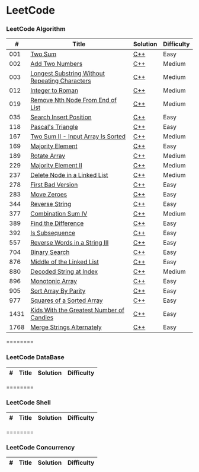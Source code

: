 
LeetCode
========

### LeetCode Algorithm

| # | Title | Solution | Difficulty |
|---| ----- | -------- | ---------- |
|001|[Two Sum](https://leetcode.com/problems/two-sum/)| [C++](./algorithms/cpp/1-Two-Sum.cpp) |Easy|
|002|[Add Two Numbers](https://leetcode.com/problems/add-two-numbers/)| [C++](./algorithms/cpp/2-Add-Two-Numbers.cpp) |Medium|
|003|[Longest Substring Without Repeating Characters](https://leetcode.com/problems/longest-substring-without-repeating-characters/)| [C++](./algorithms/cpp/3-Longest-Substring-Without-Repeating-Characters.cpp) |Medium|
|012|[Integer to Roman](https://leetcode.com/problems/integer-to-roman/)| [C++](./algorithms/cpp/12-Integer-to-Roman.cpp) |Medium|
|019|[Remove Nth Node From End of List](https://leetcode.com/problems/remove-nth-node-from-end-of-list/)| [C++](./algorithms/cpp/19-Remove-Nth-Node-From-End-of-List.cpp) |Medium|
|035|[Search Insert Position](https://leetcode.com/problems/search-insert-position/)| [C++](./algorithms/cpp/35-Search-Insert-Position.cpp) |Easy|
|118|[Pascal's Triangle](https://leetcode.com/problems/pascals-triangle/)| [C++](./algorithms/cpp/118.-Pascal's-Triangle.cpp) |Easy|
|167|[Two Sum II - Input Array Is Sorted](https://leetcode.com/problems/two-sum-ii-input-array-is-sorted/)| [C++](./algorithms/cpp/167-Two-Sum-II-Input-Array-Is-Sorted.cpp) |Medium|
|169|[Majority Element](https://leetcode.com/problems/majority-element/)| [C++](./algorithms/cpp/169-Majority-Element.cpp) |Easy|
|189|[Rotate Array](https://leetcode.com/problems/rotate-array/)| [C++](./algorithms/cpp/189-Rotate-Array.cpp) |Medium|
|229|[Majority Element II](https://leetcode.com/problems/majority-element-ii/)| [C++](./algorithms/cpp/229-Majority-Element-II.cpp) |Medium|
|237|[Delete Node in a Linked List](https://leetcode.com/problems/delete-node-in-a-linked-list/)| [C++](./algorithms/cpp/237-Delete-Node-in-a-Linked-List.cpp) |Medium|
|278|[First Bad Version](https://leetcode.com/problems/first-bad-version/)| [C++](./algorithms/cpp/278-First-Bad-Version.cpp) |Easy|
|283|[Move Zeroes](https://leetcode.com/problems/move-zeroes/)| [C++](./algorithms/cpp/283-Move-Zeroes.cpp) |Easy|
|344|[Reverse String](https://leetcode.com/problems/reverse-string/)| [C++]( ./algorithms/cpp/344-Reverse-String.cpp) |Easy|
|377|[Combination Sum IV](https://leetcode.com/problems/combination-sum-iv/)| [C++]( ./algorithms/cpp/377-Combination-Sum-IV.cpp) |Medium|
|389|[Find the Difference](https://leetcode.com/problems/find-the-difference/)| [C++]( ./algorithms/cpp/389-Find-the-Difference.cpp) |Easy|
|392|[Is Subsequence](https://leetcode.com/problems/is-subsequence/)| [C++]( ./algorithms/cpp/392-Is-Subsequence.cpp) |Easy|
|557|[Reverse Words in a String III](https://leetcode.com/problems/reverse-words-in-a-string-iii/)| [C++]( ./algorithms/cpp/557-Reverse-Words-in-a-String-III.cpp) |Easy|
|704|[Binary Search](https://leetcode.com/problems/binary-search/)| [C++]( ./algorithms/cpp/704-Binary-Search.cpp) |Easy|
|876|[Middle of the Linked List](https://leetcode.com/problems/middle-of-the-linked-list/)| [C++]( ./algorithms/cpp/876-Middle-of-the-Linked-List.cpp) |Easy|
|880|[Decoded String at Index](https://leetcode.com/problems/decoded-string-at-index/)| [C++]( ./algorithms/cpp/880-Decoded-String-at-Index.cpp) |Medium|
|896|[Monotonic Array](https://leetcode.com/problems/monotonic-array/)| [C++]( ./algorithms/cpp/896-Monotonic-Array.cpp) |Easy|
|905|[Sort Array By Parity](https://leetcode.com/problems/sort-array-by-parity/)| [C++]( ./algorithms/cpp/905-Sort-Array-By-Parity.cpp) |Easy|
|977|[Squares of a Sorted Array](https://leetcode.com/problems/squares-of-a-sorted-array/)| [C++](./algorithms/cpp/977-Squares-of-a-Sorted-Array.cpp) |Easy|
|1431|[Kids With the Greatest Number of Candies](https://leetcode.com/problems/kids-with-the-greatest-number-of-candies/)| [C++](./algorithms/cpp/1431-Kids-With-the-Greatest-Number-of-Candies.cpp) |Easy| 
|1768|[Merge Strings Alternately](https://leetcode.com/problems/merge-strings-alternately/)| [C++](./algorithms/cpp/1768-Merge-Strings-Alternately.cpp) |Easy| 

========

### LeetCode DataBase
| # | Title | Solution | Difficulty |
|---| ----- | -------- | ---------- |

========

### LeetCode Shell
| # | Title | Solution | Difficulty |
|---| ----- | -------- | ---------- |

========

### LeetCode Concurrency
| # | Title | Solution | Difficulty |
|---| ----- | -------- | ---------- |
